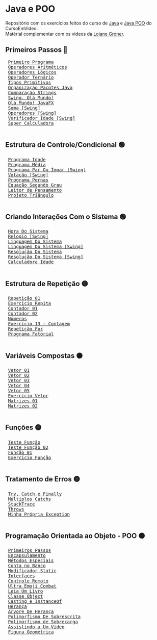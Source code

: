 # Java e POO
 Repositório com os exercicíos feitos do curso de [Java](https://youtube.com/playlist?list=PLHz_AreHm4dkI2ZdjTwZA4mPMxWTfNSpR) e [Java POO](https://youtube.com/playlist?list=PLHz_AreHm4dkqe2aR0tQK74m8SFe-aGsY) do CursoEmVideo. <br>
 Matérial complementar com os videos da [Loiane Groner](https://youtube.com/playlist?list=PLGxZ4Rq3BOBq0KXHsp5J3PxyFaBIXVs3r).

## Primeiros Passos &#x1F535;
 <pre>
 <a href="https://github.com/Gabryel-Barboza/Java-e-POO/tree/main/Curso/PrimeiroPrograma/">Primeiro Programa</a>
 <a href="https://github.com/Gabryel-Barboza/Java-e-POO/tree/main/Curso/OperadoresAritméticos/">Operadores Aritméticos</a>
 <a href="https://github.com/Gabryel-Barboza/Java-e-POO/tree/main/Curso/OperadoresLogicos/">Operadores Lógicos</a>
 <a href="https://github.com/Gabryel-Barboza/Java-e-POO/tree/main/Curso/OperadorTernario/">Operador Ternário</a>
 <a href="https://github.com/Gabryel-Barboza/Java-e-POO/tree/main/Curso/TiposPrimitivos/">Tipos Primitivos</a>
 <a href="https://github.com/Gabryel-Barboza/Java-e-POO/tree/main/Curso/organizacao-pacotes-java/">Organização Pacotes Java</a>
 <a href="https://github.com/Gabryel-Barboza/Java-e-POO/tree/main/Curso/ComparacaoString/">Comparação Strings</a>
 <a href="https://github.com/Gabryel-Barboza/Java-e-POO/tree/main/Curso/Swing_OláMundo/">Swing, Olá Mundo!</a>
 <a href="https://github.com/Gabryel-Barboza/Java-e-POO/tree/main/Curso/OlaMundoJavaFX/">Olá Mundo! JavaFX</a>
 <a href="https://github.com/Gabryel-Barboza/Java-e-POO/tree/main/Curso/SomaSwing/">Soma [Swing]</a>
 <a href="https://github.com/Gabryel-Barboza/Java-e-POO/tree/main/Curso/OperadoresSwing/">Operadores [Swing]</a>
 <a href="https://github.com/Gabryel-Barboza/Java-e-POO/tree/main/Curso/VerificadorIdadeSwing/">Verificador Idade [Swing]</a>
 <a href="https://github.com/Gabryel-Barboza/Java-e-POO/tree/main/Curso/SuperCalculadora/">Super Calculadora</a>
 </pre>
## Estrutura de Controle/Condicional &#x1F7E2;
<pre>
 <a href="https://github.com/Gabryel-Barboza/Java-e-POO/tree/main/Curso/ProgramaIdade/">Programa Idade</a>
 <a href="https://github.com/Gabryel-Barboza/Java-e-POO/tree/main/Curso/ProgramaMedia/">Programa Média</a>
 <a href="https://github.com/Gabryel-Barboza/Java-e-POO/tree/main/Curso/ProgramaParImparSwing/">Programa Par Ou Ímpar [Swing]</a>
 <a href="https://github.com/Gabryel-Barboza/Java-e-POO/tree/main/Curso/VotacaoSwing/">Votação [Swing]</a>
 <a href="https://github.com/Gabryel-Barboza/Java-e-POO/tree/main/Curso/ProgramaPernas/">Programa Pernas</a>
 <a href="https://github.com/Gabryel-Barboza/Java-e-POO/tree/main/Curso/EquacaoSegundoGrau/">Equação Segundo Grau</a>
 <a href="https://github.com/Gabryel-Barboza/Java-e-POO/tree/main/Curso/LeitorDePensamento/">Leitor de Pensamento</a>
 <a href="https://github.com/Gabryel-Barboza/Java-e-POO/tree/main/Curso/ProjetoTriangulo/">Projeto Triângulo</a>
 </pre>
## Criando Interações Com o Sistema &#x1F7E2;
 <pre>
 <a href="https://github.com/Gabryel-Barboza/Java-e-POO/tree/main/Curso/HoraDoSistema/">Hora Do Sistema</a>
 <a href="https://github.com/Gabryel-Barboza/Java-e-POO/tree/main/Curso/RelogioSwing/">Relogio [Swing]</a>
 <a href="https://github.com/Gabryel-Barboza/Java-e-POO/tree/main/Curso/LinguagemDoSistema/">Linguagem Do Sistema</a>
 <a href="https://github.com/Gabryel-Barboza/Java-e-POO/tree/main/Curso/LinguagemSwing/">Linguagem Do Sistema [Swing]</a>
 <a href="https://github.com/Gabryel-Barboza/Java-e-POO/tree/main/Curso/ResoluçãoDoSistema/">Resolução Do Sistema</a>
 <a href="https://github.com/Gabryel-Barboza/Java-e-POO/tree/main/Curso/ResoluçãoSwing/">Resolução Do Sistema [Swing]</a>
 <a href="https://github.com/Gabryel-Barboza/Java-e-POO/tree/main/Curso/calculadoraidade/">Calculadora Idade</a>
 </pre>
## Estrutura de Repetição &#x1F7E1;
 <pre>
 <a href="https://github.com/Gabryel-Barboza/Java-e-POO/tree/main/Curso/Repeticao01/">Repetição 01</a>
 <a href="https://github.com/Gabryel-Barboza/Java-e-POO/tree/main/Curso/ExercicioRepita/">Exercício Repita</a>
 <a href="https://github.com/Gabryel-Barboza/Java-e-POO/tree/main/Curso/Contador01/">Contador 01</a>
 <a href="https://github.com/Gabryel-Barboza/Java-e-POO/tree/main/Curso/Contador02/">Contador 02</a>
 <a href="https://github.com/Gabryel-Barboza/Java-e-POO/tree/main/Curso/Numeros/">Números</a>
 <a href="https://github.com/Gabryel-Barboza/Java-e-POO/tree/main/Curso/Exercicio13/">Exercício 13 - Contagem</a>
 <a href="https://github.com/Gabryel-Barboza/Java-e-POO/tree/main/Curso/RepeticaoFor/">Repetição For</a>
 <a href="https://github.com/Gabryel-Barboza/Java-e-POO/tree/main/Curso/ProgramaFatorial/">Programa Fatorial</a>
 </pre>
## Variáveis Compostas &#x1F7E0;
 <pre>
 <a href="https://github.com/Gabryel-Barboza/Java-e-POO/tree/main/Curso/Vetor01/">Vetor 01</a>
 <a href="https://github.com/Gabryel-Barboza/Java-e-POO/tree/main/Curso/Vetor02/">Vetor 02</a>
 <a href="https://github.com/Gabryel-Barboza/Java-e-POO/tree/main/Curso/Vetor03/">Vetor 03</a>
 <a href="https://github.com/Gabryel-Barboza/Java-e-POO/tree/main/Curso/Vetor04/">Vetor 04</a>
 <a href="https://github.com/Gabryel-Barboza/Java-e-POO/tree/main/Curso/Vetor05/">Vetor 05</a>
 <a href="https://github.com/Gabryel-Barboza/Java-e-POO/tree/main/Curso/ExercicioVetor/">Exercício Vetor</a>
 <a href="https://github.com/Gabryel-Barboza/Java-e-POO/tree/main/Curso/Matrizes01/">Matrizes 01</a>
 <a href="https://github.com/Gabryel-Barboza/Java-e-POO/tree/main/Curso/Matrizes02/">Matrizes 02</a>
 </pre>
## Funções &#x1F7E1;
 <pre>
 <a href="https://github.com/Gabryel-Barboza/Java-e-POO/tree/main/Curso/TesteFuncao/">Teste Função</a>
 <a href="https://github.com/Gabryel-Barboza/Java-e-POO/tree/main/Curso/TesteFuncao02/">Teste Função 02</a>
 <a href="https://github.com/Gabryel-Barboza/Java-e-POO/tree/main/Curso/Funcao01/">Função 01</a>
 <a href="https://github.com/Gabryel-Barboza/Java-e-POO/tree/main/Curso/ExercicioFuncao/">Exercício Função</a>
 </pre>
## Tratamento de Erros &#x1F7E1;
 <pre>
 <a href="https://github.com/Gabryel-Barboza/Java-e-POO/tree/main/Curso/TryCatch/">Try, Catch e Finally</a>
 <a href="https://github.com/Gabryel-Barboza/Java-e-POO/tree/main/Curso/MultiplosCatchs/">Múltiplos Catchs</a>
 <a href="https://github.com/Gabryel-Barboza/Java-e-POO/tree/main/Curso/StackTrace/">StackTrace</a>
 <a href="https://github.com/Gabryel-Barboza/Java-e-POO/tree/main/Curso/Throws/">Throws</a>
 <a href="https://github.com/Gabryel-Barboza/Java-e-POO/tree/main/Curso/MinhaException/">Minha Própria Exception</a>
 </pre>
## Programação Orientada ao Objeto - POO &#x1F7E0;
 <pre>
 <a href="https://github.com/Gabryel-Barboza/Java-e-POO/tree/main/Curso/PooAula02/">Primeiros Passos</a>
 <a href="https://github.com/Gabryel-Barboza/Java-e-POO/tree/main/Curso/PooAula03/">Encapsulamento</a>
 <a href="https://github.com/Gabryel-Barboza/Java-e-POO/tree/main/Curso/PooAula04/">Métodos Especiais</a>
 <a href="https://github.com/Gabryel-Barboza/Java-e-POO/tree/main/Curso/PooAula05/">Conta no Banco</a>
 <a href="https://github.com/Gabryel-Barboza/Java-e-POO/tree/main/Curso/ModificadorStatic/">Modificador Static</a>
 <a href="https://github.com/Gabryel-Barboza/Java-e-POO/tree/main/Curso/Interfaces/">Interfaces</a>
 <a href="https://github.com/Gabryel-Barboza/Java-e-POO/tree/main/Curso/PooAula06/">Controle Remoto</a>
 <a href="https://github.com/Gabryel-Barboza/Java-e-POO/tree/main/Curso/PooAula07/">Ultra Emoji Combat</a>
 <a href="https://github.com/Gabryel-Barboza/Java-e-POO/tree/main/Curso/PooAula09/">Leia Um Livro</a>
 <a href="https://github.com/Gabryel-Barboza/Java-e-POO/tree/main/Curso/ClasseObject/">Classe Object</a>
 <a href="https://github.com/Gabryel-Barboza/Java-e-POO/tree/main/Curso/Casting-Instanceof/">Casting e InstanceOf</a>
 <a href="https://github.com/Gabryel-Barboza/Java-e-POO/tree/main/Curso/PooAula10/">Herança</a>
 <a href="https://github.com/Gabryel-Barboza/Java-e-POO/tree/main/Curso/PooAula11/">Árvore De Herança</a>
 <a href="https://github.com/Gabryel-Barboza/Java-e-POO/tree/main/Curso/PooAula12/">Polimorfismo De Sobrescrita</a>
 <a href="https://github.com/Gabryel-Barboza/Java-e-POO/tree/main/Curso/PooAula13/">Polimorfismo de Sobrecarga</a>
 <a href="https://github.com/Gabryel-Barboza/Java-e-POO/tree/main/Curso/PooAula14/">Assistindo a Um Video</a>
 <a href="https://github.com/Gabryel-Barboza/Java-e-POO/tree/main/Curso/FiguraGeometrica/">Figura Geométrica</a>
 </pre> 
 